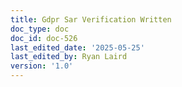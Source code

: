 ```yaml
---
title: Gdpr Sar Verification Written
doc_type: doc
doc_id: doc-526
last_edited_date: '2025-05-25'
last_edited_by: Ryan Laird
version: '1.0'
---
```



